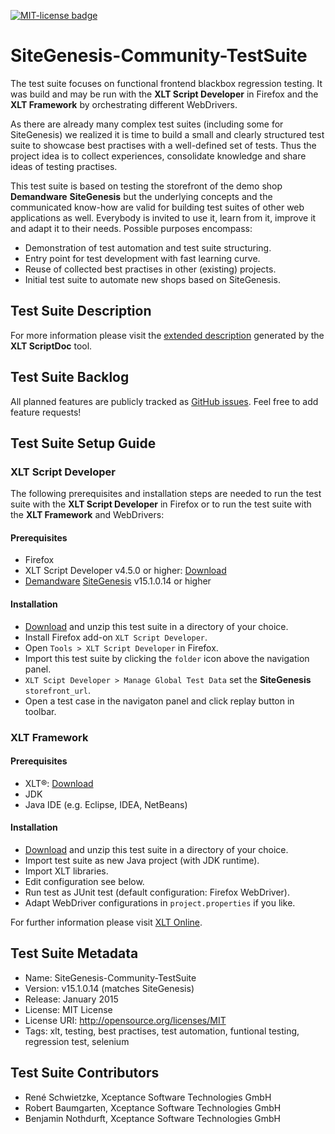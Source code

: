 <a href="http://github.com/dataduke/xlt-testsuite-documentation/blob/master/LICENSE.md" target="_blank"><img src="http://img.shields.io/badge/License-MIT-blue.svg" alt="MIT-license badge"></a>

# SiteGenesis-Community-TestSuite

The test suite focuses on functional frontend blackbox regression testing. It was build and may be run with the __XLT Script Developer__ in Firefox and the __XLT Framework__ by orchestrating different WebDrivers. 

As there are already many complex test suites (including some for SiteGenesis) we realized it is time to build a small and clearly structured test suite to showcase best practises with a well-defined set of tests. Thus the project idea is to collect experiences, consolidate knowledge and share ideas of testing practises. 

This test suite is based on testing the storefront of the demo shop __Demandware__ __SiteGenesis__ but the underlying concepts and the communicated know-how are valid for building test suites of other web applications as well. Everybody is invited to use it, learn from it, improve it and adapt it to their needs. Possible purposes encompass:

- Demonstration of test automation and test suite structuring.
- Entry point for test development with fast learning curve.
- Reuse of collected best practises in other (existing) projects.
- Initial test suite to automate new shops based on SiteGenesis.

## Test Suite Description

For more information please visit the [extended description](http://dataduke.github.io/xlt-testsuite-documentation/scriptdoc/index.html) generated by the **XLT ScriptDoc** tool.

## Test Suite Backlog

All planned features are publicly tracked as [GitHub issues](https://github.com/Xceptance/SiteGenesis-Community-TestSuite/issues). Feel free to add feature requests!

## Test Suite Setup Guide 

### XLT Script Developer

The following prerequisites and installation steps are needed to run the test suite with the __XLT Script Developer__ in Firefox or to run the test suite with the __XLT Framework__ and WebDrivers:

#### Prerequisites

- Firefox
- XLT Script Developer v4.5.0 or higher: [Download](https://www.xceptance.com/en/xlt/download.html)
- [Demandware](http://www.demandware.com/) [SiteGenesis](ttp://www.demandware.com/on/demandware.store/Sites-SiteGenesis-Site) v15.1.0.14 or higher

#### Installation

- [Download](https://github.com/Xceptance/SiteGenesis-Community-TestSuite/archive/master.zip) and unzip this test suite in a directory of your choice.
- Install Firefox add-on `XLT Script Developer`.
- Open `Tools > XLT Script Developer` in Firefox.
- Import this test suite by clicking the `folder` icon above the navigation panel.
- `XLT Scipt Developer > Manage Global Test Data` set the **SiteGenesis** `storefront_url`.
- Open a test case in the navigaton panel and click replay button in toolbar.

### XLT Framework

#### Prerequisites

- XLT&reg;: [Download](https://www.xceptance.com/en/xlt/download.html)
- JDK
- Java IDE (e.g. Eclipse, IDEA, NetBeans)

#### Installation

- [Download](https://github.com/Xceptance/SiteGenesis-Community-TestSuite/archive/master.zip) and unzip this test suite in a directory of your choice.
- Import test suite as new Java project (with JDK runtime).
- Import XLT libraries.
- Edit configuration see below.
- Run test as JUnit test (default configuration: Firefox WebDriver).
- Adapt WebDriver configurations in `project.properties` if you like.

For further information please visit [XLT Online](https://lab.xceptance.de/releases/xlt/latest/).

## Test Suite Metadata

- Name: SiteGenesis-Community-TestSuite
- Version: v15.1.0.14 (matches SiteGenesis)
- Release: January 2015
- License: MIT License
- License URI: http://opensource.org/licenses/MIT
- Tags: xlt, testing, best practises, test automation, funtional testing, regression test, selenium

## Test Suite Contributors

- René Schwietzke, Xceptance Software Technologies GmbH
- Robert Baumgarten, Xceptance Software Technologies GmbH
- Benjamin Nothdurft, Xceptance Software Technologies GmbH